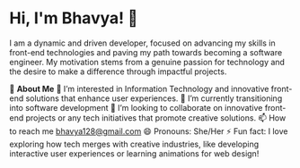  # **Hi, I'm Bhavya! 👋**
  I am a dynamic and driven developer, focused on advancing my skills in front-end technologies and paving my path towards becoming a software engineer. My motivation stems from a genuine passion for technology and the desire to make a difference through impactful projects.
  
  🚀 **About Me**
 👀 I’m interested in Information Technology and innovative front-end solutions that enhance user experiences.
 🌱 I’m currently transitioning into software development
 💞️ I’m looking to collaborate on innovative front-end projects or any tech initiatives that promote creative solutions.
 📫 How to reach me bhavya128@gmail.com
 😄 Pronouns: She/Her
 ⚡ Fun fact: I love exploring how tech merges with creative industries, like developing interactive user experiences or learning animations for web design!

<!---
Bhavyat128/Bhavyat128 is a ✨ special ✨ repository because its `README.md` (this file) appears on your GitHub profile.
You can click the Preview link to take a look at your changes.
--->
